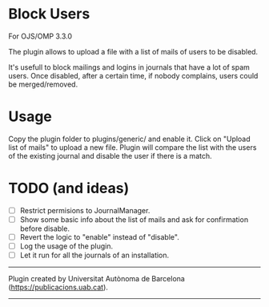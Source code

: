 Block Users
===========

For OJS/OMP 3.3.0

The plugin allows to upload a file with a list of mails of users to be disabled.

It's usefull to block mailings and logins in journals that have a lot of spam users.
Once disabled, after a certain time, if nobody complains, users could be merged/removed.

Usage
=====

Copy the plugin folder to plugins/generic/ and enable it. 
Click on "Upload list of mails" to upload a new file.
Plugin will compare the list with the users of the existing journal and disable the user if there is a match.


TODO (and ideas)
================

- [ ] Restrict permisions to JournalManager.
- [ ] Show some basic info about the list of mails and ask for confirmation before disable.
- [ ] Revert the logic to "enable" instead of "disable".
- [ ] Log the usage of the plugin.
- [ ] Let it run for all the journals of an installation.

***
Plugin created by Universitat Autònoma de Barcelona (https://publicacions.uab.cat).
***
